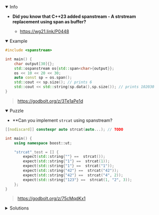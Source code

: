 <details open><summary>Info</summary><p>

* **Did you know that C++23 added spanstream - A strstream replacement using span<charT> as buffer?**

  * https://wg21.link/P0448

</p></details><details open><summary>Example</summary><p>

```cpp
#include <spanstream>

int main() {
    char output[30]{};
    std::ospanstream os{std::span<char>{output}};
    os << 10 << 20 << 30;
    auto const sp = os.span();
    std::cout << sp.size(); // prints 6
    std::cout << std::string(sp.data(),sp.size()); // prints 102030
}
```

> https://godbolt.org/z/3Te1aPe1d


</p></details><details open><summary>Puzzle</summary><p>

* **Can you implement `strcat` using spanstream?

```cpp
[[nodiscard]] constexpr auto strcat(auto...); // TODO

int main() {
    using namespace boost::ut;

    "strcat"_test = [] {
        expect(std::string{""} ==  strcat());
        expect(std::string{"1"} ==  strcat(1));
        expect(std::string{"1"} ==  strcat("1"));
        expect(std::string{"42"} ==  strcat("42"));
        expect(std::string{"42"} ==  strcat("4", 2));
        expect(std::string{"123"} ==  strcat(1, "2", 3));
    };
}
```

> https://godbolt.org/z/75cMqdKx1

</p></details>

</p></details><details><summary>Solutions</summary><p>

</p></details>
